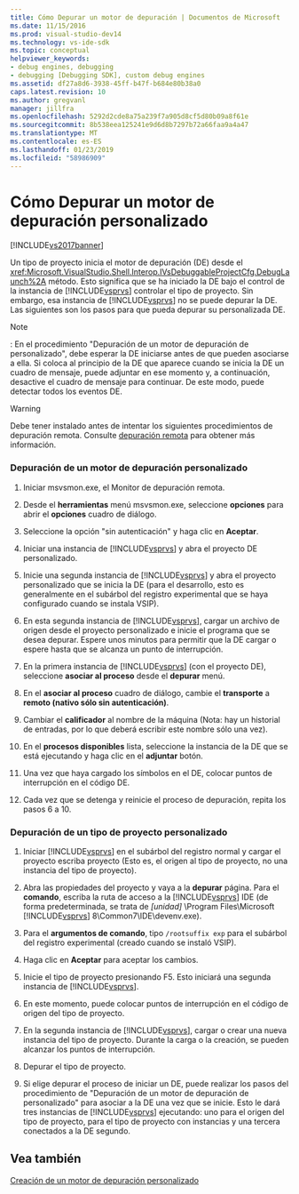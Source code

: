 ```yaml
---
title: Cómo Depurar un motor de depuración | Documentos de Microsoft
ms.date: 11/15/2016
ms.prod: visual-studio-dev14
ms.technology: vs-ide-sdk
ms.topic: conceptual
helpviewer_keywords:
- debug engines, debugging
- debugging [Debugging SDK], custom debug engines
ms.assetid: df27a8d6-3938-45ff-b47f-b684e80b38a0
caps.latest.revision: 10
ms.author: gregvanl
manager: jillfra
ms.openlocfilehash: 5292d2cde8a75a239f7a905d8cf5d80b09a8f61e
ms.sourcegitcommit: 8b538eea125241e9d6d8b7297b72a66faa9a4a47
ms.translationtype: MT
ms.contentlocale: es-ES
ms.lasthandoff: 01/23/2019
ms.locfileid: "58986909"
---
```

# <a name="how-to-debug-a-custom-debug-engine"></a>Cómo Depurar un motor de depuración personalizado
[!INCLUDE[vs2017banner](../../includes/vs2017banner.md)]

Un tipo de proyecto inicia el motor de depuración (DE) desde el <xref:Microsoft.VisualStudio.Shell.Interop.IVsDebuggableProjectCfg.DebugLaunch%2A> método. Esto significa que se ha iniciado la DE bajo el control de la instancia de [!INCLUDE[vsprvs](../../includes/vsprvs-md.md)] controlar el tipo de proyecto. Sin embargo, esa instancia de [!INCLUDE[vsprvs](../../includes/vsprvs-md.md)] no se puede depurar la DE. Las siguientes son los pasos para que pueda depurar su personalizada DE.  
  
> [!NOTE]
>  :     En el procedimiento "Depuración de un motor de depuración de personalizado", debe esperar la DE iniciarse antes de que pueden asociarse a ella. Si coloca al principio de la DE que aparece cuando se inicia la DE un cuadro de mensaje, puede adjuntar en ese momento y, a continuación, desactive el cuadro de mensaje para continuar. De este modo, puede detectar todos los eventos DE.  
  
> [!WARNING]
>  Debe tener instalado antes de intentar los siguientes procedimientos de depuración remota. Consulte [depuración remota](../../debugger/remote-debugging.md) para obtener más información.  
  
### <a name="debugging-a-custom-debug-engine"></a>Depuración de un motor de depuración personalizado  
  
1.  Iniciar msvsmon.exe, el Monitor de depuración remota.  
  
2.  Desde el **herramientas** menú msvsmon.exe, seleccione **opciones** para abrir el **opciones** cuadro de diálogo.  
  
3.  Seleccione la opción "sin autenticación" y haga clic en **Aceptar**.  
  
4.  Iniciar una instancia de [!INCLUDE[vsprvs](../../includes/vsprvs-md.md)] y abra el proyecto DE personalizado.  
  
5.  Inicie una segunda instancia de [!INCLUDE[vsprvs](../../includes/vsprvs-md.md)] y abra el proyecto personalizado que se inicia la DE (para el desarrollo, esto es generalmente en el subárbol del registro experimental que se haya configurado cuando se instala VSIP).  
  
6.  En esta segunda instancia de [!INCLUDE[vsprvs](../../includes/vsprvs-md.md)], cargar un archivo de origen desde el proyecto personalizado e inicie el programa que se desea depurar. Espere unos minutos para permitir que la DE cargar o espere hasta que se alcanza un punto de interrupción.  
  
7.  En la primera instancia de [!INCLUDE[vsprvs](../../includes/vsprvs-md.md)] (con el proyecto DE), seleccione **asociar al proceso** desde el **depurar** menú.  
  
8.  En el **asociar al proceso** cuadro de diálogo, cambie el **transporte** a **remoto (nativo sólo sin autenticación)**.  
  
9. Cambiar el **calificador** al nombre de la máquina (Nota: hay un historial de entradas, por lo que deberá escribir este nombre sólo una vez).  
  
10. En el **procesos disponibles** lista, seleccione la instancia de la DE que se está ejecutando y haga clic en el **adjuntar** botón.  
  
11. Una vez que haya cargado los símbolos en el DE, colocar puntos de interrupción en el código DE.  
  
12. Cada vez que se detenga y reinicie el proceso de depuración, repita los pasos 6 a 10.  
  
### <a name="debugging-a-custom-project-type"></a>Depuración de un tipo de proyecto personalizado  
  
1.  Iniciar [!INCLUDE[vsprvs](../../includes/vsprvs-md.md)] en el subárbol del registro normal y cargar el proyecto escriba proyecto (Esto es, el origen al tipo de proyecto, no una instancia del tipo de proyecto).  
  
2.  Abra las propiedades del proyecto y vaya a la **depurar** página. Para el **comando**, escriba la ruta de acceso a la [!INCLUDE[vsprvs](../../includes/vsprvs-md.md)] IDE (de forma predeterminada, se trata de *[unidad]* \Program Files\Microsoft [!INCLUDE[vsprvs](../../includes/vsprvs-md.md)] 8\Common7\IDE\devenv.exe).  
  
3.  Para el **argumentos de comando**, tipo `/rootsuffix exp` para el subárbol del registro experimental (creado cuando se instaló VSIP).  
  
4.  Haga clic en **Aceptar** para aceptar los cambios.  
  
5.  Inicie el tipo de proyecto presionando F5. Esto iniciará una segunda instancia de [!INCLUDE[vsprvs](../../includes/vsprvs-md.md)].  
  
6.  En este momento, puede colocar puntos de interrupción en el código de origen del tipo de proyecto.  
  
7.  En la segunda instancia de [!INCLUDE[vsprvs](../../includes/vsprvs-md.md)], cargar o crear una nueva instancia del tipo de proyecto. Durante la carga o la creación, se pueden alcanzar los puntos de interrupción.  
  
8.  Depurar el tipo de proyecto.  
  
9. Si elige depurar el proceso de iniciar un DE, puede realizar los pasos del procedimiento de "Depuración de un motor de depuración de personalizado" para asociar a la DE una vez que se inicie. Esto le dará tres instancias de [!INCLUDE[vsprvs](../../includes/vsprvs-md.md)] ejecutando: uno para el origen del tipo de proyecto, para el tipo de proyecto con instancias y una tercera conectados a la DE segundo.  
  
## <a name="see-also"></a>Vea también  
 [Creación de un motor de depuración personalizado](../../extensibility/debugger/creating-a-custom-debug-engine.md)

